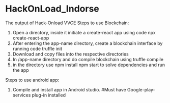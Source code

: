 # HackOnLoad_Indorse
The output of Hack-Onload VVCE
Steps to use Blockchain:
1) Open a directory, inside it initiate a create-react app using code
  npx create-react-app <app-name>
2) After entering the app-name directory, create a blockchain interface by running code
  truffle init
3) Download and copy files into the respective directories
4) In /app-name directory and do compile blockchain using
  truffle compile
5) in the directory use
  npm install
  npm start
    to solve dependencies and run the app

Steps to use android app:
1) Compile and install app in Android studio.
#Must have Google-play-services plug-in installed

